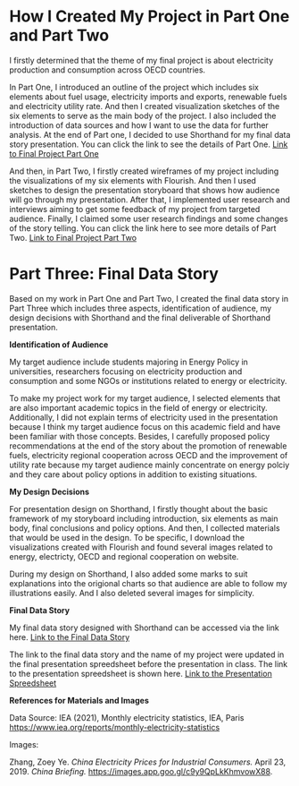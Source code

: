 # How I Created My Project in Part One and Part Two
I firstly determined that the theme of my final project is about electricity production and consumption across OECD countries.

In Part One, I introduced an outline of the project which includes six elements about fuel usage, electricity imports and exports, renewable fuels and electricity utility rate. And then I created visualization sketches of the six elements to serve as the main body of the project. I also included the introduction of data sources and how I want to use the data for further analysis. At the end of Part one, I decided to use Shorthand for my final data story presentation. You can click the link to see the details of Part One. [Link to Final Project Part One](/Final_Project_Mengqian.md)

And then, in Part Two, I firstly created wireframes of my project including the visualizations of my six elements with Flourish. And then I used sketches to design the presentation storyboard that shows how audience will go through my presentation. After that, I implemented user research and interviews aiming to get some feedback of my project from targeted audience. Finally, I claimed some user research findings and some changes of the story telling. You can click the link here to see more details of Part Two. [Link to Final Project Part Two](/part2.md)

# Part Three: Final Data Story

Based on my work in Part One and Part Two, I created the final data story in Part Three which includes three aspects, identification of audience, my design decisions with Shorthand and the final deliverable of Shorthand presentation.

**Identification of Audience**

My target audience include students majoring in Energy Policy in universities, researchers focusing on electricity production and consumption and some NGOs or institutions related to energy or electricity. 

To make my project work for my target audience, I selected elements that are also important academic topics in the field of energy or electricity. Additionally, I did not explain terms of electricity used in the presentation because I think my target audience focus on this academic field and have been familiar with those concepts. Besides, I carefully proposed policy recommendations at the end of the story about the promotion of renewable fuels, electricity regional cooperation across OECD and the improvement of utility rate because my target audience mainly concentrate on energy polciy and they care about policy options in addition to existing situations.

**My Design Decisions**

For presentation design on Shorthand, I firstly thought about the basic framework of my storyboard including introduction, six elements as main body, final conclusions and policy options. And then, I collected materials that would be used in the design. To be specific, I download the visualizations created with Flourish and found several images related to energy, electricty, OECD and regional cooperation on website.

During my design on Shorthand, I also added some marks to suit explanations into the origional charts so that audience are able to follow my illustrations easily. And I also deleted several images for simplicity.

**Final Data Story**

My final data story designed with Shorthand can be accessed via the link here. [Link to the Final Data Story](https://carnegiemellon.shorthandstories.com/-electricity-production-and-consumption-of-oecd-countries/index.html)

The link to the final data story and the name of my project were updated in the final presentation spreedsheet before the presentation in class. The link to the presentation spreedsheet is shown here. [Link to the Presentation Spreedsheet](https://docs.google.com/spreadsheets/d/13Lj3mJfgwEfDt4GNwvlbKBJDF9o49Da7YoNXnKb8f0U/edit#gid=9052564)

**References for Materials and Images**

Data Source: IEA (2021), Monthly electricity statistics, IEA, Paris https://www.iea.org/reports/monthly-electricity-statistics

Images:

Zhang, Zoey Ye. *China Electricity Prices for Industrial Consumers.* April 23, 2019. *China Briefing.* https://images.app.goo.gl/c9y9QpLkKhmvowX88. 
